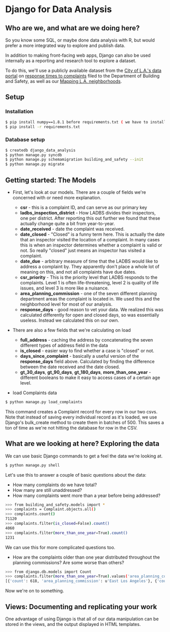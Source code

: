 # Django for Data Analysis #

## Who are we, and what are we doing here? ##
So you know some SQL, or maybe done data analysis with R, but would prefer a more integrated way to explore and publish data. 

In addition to making front-facing web apps, Django can also be used internally as a reporting and research tool to explore a dataset. 

To do this, we'll use a publicly available dataset from the [City of L.A.'s data portal](https://data.lacity.org/) on [response times to complaints](https://data.lacity.org/browse?q=building%20and%20safety%20customer%20service%20request&sortBy=relevance&utf8=%E2%9C%93) filed to the Department of Building and Safety, as well as our [Mapping L.A. neighborhoods](http://boundaries.latimes.com/sets/). 

## Setup ##

### Installation ###
```bash
$ pip install numpy==1.8.1 before requirements.txt ( we have to install numpy first due to some bugs with the numpy install )
$ pip install -r requirements.txt
```

### Database setup ###
```bash
$ createdb django_data_analysis
$ python manage.py syncdb
$ python manage.py schemamigration building_and_safety --init
$ python manage.py migrate 
```

## Getting started: The Models ##
- First, let's look at our models. There are a couple of fields we're concerned with or need more explanation.
  - **csr** - this is a complaint ID, and can serve as our primary key
  - **ladbs_inspection_district** - How LADBS divides their inspectors, one per district. After reporting this out further we found that these actually change quite a bit from year-to-year.
  - **date_received** - date the complaint was received.
  - **date_closed** - "Closed" is a funny term here. This is actually the date that an inspector visited the location of a complaint. In many cases this is when an inspector determines whether a complaint is valid or not. So really "closed" just means an inspector has visited a complaint.
  - **date_due** - arbitrary measure of time that the LADBS would like to address a complaint by. They apparently don't place a whole lot of meaning on this, and not all complaints have due dates.
  - **csr_priority** - This is the priority level that LADBS responds to the complaints. Level 1 is often life-threatening, level 2 is quality of life issues, and level 3 is more like a nuisance.
  - **area_planning_commission** - one of the seven different planning department areas the complaint is located in. We used this and the neighborhood level for most of our analysis. 
  - **response_days** - good reason to vet your data. We realized this was calculated differently for open and closed days, so was essentially useless. Instead we calculated this on our own. 


- There are also a few fields that we're calculating on load 
  - **full_address** - caching the address by concatenating the seven different types of address field in the data
  - **is_closed** - easier way to find whether a case is "closed" or not. 
  - **days_since_complaint** - basically a useful version of the **response_days** field above. Calculated by finding the difference between the date received and the date closed. 
  - **gt_30_days**, **gt_90_days**, **gt_180_days**, **more_than_one_year** - different booleans to make it easy to access cases of a certain age level. 


- load Complaints data

```bash
$ python manage.py load_complaints
```

This command creates a Complaint record for every row in our two csvs. Note that instead of saving every individual record as it's loaded, we use Django's bulk_create method to create them in batches of 500. This saves a ton of time as we're not hitting the database for row in the CSV.

## What are we looking at here? Exploring the data ##
We can use basic Django commands to get a feel the data we're looking at. 

```bash
$ python manage.py shell
```

Let's use this to answer a couple of basic questions about the data:
- How many complaints do we have total?
- How many are still unaddressed?
- How many complaints went more than a year before being addressed?

```bash
>>> from building_and_safety.models import *
>>> complaints = Complaint.objects.all()
>>> complaints.count()
71120
>>> complaints.filter(is_closed=False).count()
4060
>>> complaints.filter(more_than_one_year=True).count()
1231
```

We can use this for more complicated questions too. 
- How are the complaints older than one year distributed throughout the planning commissions? Are some worse than others?

```bash
>>> from django.db.models import Count
>>> complaints.filter(more_than_one_year=True).values('area_planning_commission').annotate(count=Count("csr")).order_by('-count')
[{'count': 618, 'area_planning_commission': u'East Los Angeles'}, {'count': 394, 'area_planning_commission': u'Central'}, {'count': 86, 'area_planning_commission': u'West Los Angeles'}, {'count': 60, 'area_planning_commission': u'South Valley'}, {'count': 56, 'area_planning_commission': u'South Los Angeles'}, {'count': 8, 'area_planning_commission': u'North Valley'}, {'count': 7, 'area_planning_commission': u''}, {'count': 2, 'area_planning_commission': u'Harbor'}]
```

Now we're on to something.

## Views: Documenting and replicating your work ##
One advantage of using Django is that all of our data manipulation can be stored in the views, and the output displayed in HTML templates. 